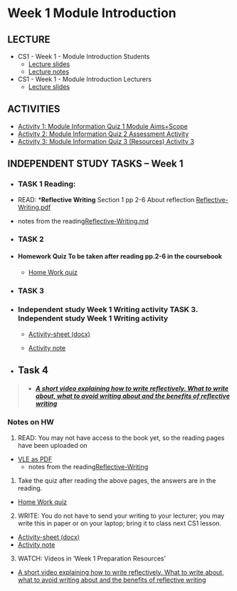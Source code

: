 # Week 1 Module Introduction
## LECTURE
- CS1 - Week 1 - Module Introduction Students 
    - [Lecture slides ](/csweek1moduleintroduction/materials/CS1-Week1-ModuleIntroduction-Students.pptx) 
    - [Lecture notes](/csweek1moduleintroduction/materials/CS1-Week1-ModuleIntroduction-Students.md)
- CS1 - Week 1 - Module Introduction Lecturers
  -  [Lecture slides ](materials/CS1-Week1-ModuleIntroduction-Lecturers.pptx)
## ACTIVITIES
- [Activity 1: Module Information Quiz 1 Module Aims+Scope](/csweek1moduleintroduction/materials/Activity1ModuleInformationQuiz1ModuleAimsScope.md)
- [Activity 2: Module Information Quiz 2 Assessment Activity](/csweek1moduleintroduction/materials/Activity2ModuleInformationQuiz2(Assessment)Activity2.md)
- [Activity 3: Module Information Quiz 3 (Resources) Activity 3](/csweek1moduleintroduction/materials/Activity3ModuleInformationQuiz3(Resources)Activity3.md)

## INDEPENDENT STUDY TASKS – Week 1
 - ### TASK 1 Reading:
- READ: ***Reflective Writing** Section 1 pp 2-6 About reflection [Reflective-Writing.pdf](materials/pp.2-6ofReflectiveWritingPDF.pdf) 
- notes from the reading[Reflective-Writing.md](materials/pp.2-6ofReflectiveWriting.md) 


- ### TASK 2
- #### Homework Quiz To be taken after reading pp.2-6 in the coursebook
  - [Home Work quiz](/csweek1moduleintroduction/materials/homeworkquiz.md) 

- ### TASK 3
- ### Independent study Week 1 Writing activity TASK 3. Independent study Week 1 Writing activity
  - [Activity-sheet (docx)](/csweek1moduleintroduction/materials/IndependentstudyWeek1Writingactivity.docx)

  - [Activity note](/csweek1moduleintroduction/materials/IndependentstudyWeek1Writingactivity.md)
- ## Task 4

>- #####  [A short video explaining how to write reflectively.  What to write about, what to avoid writing about and the benefits of reflective writing](https://youtu.be/QoI67VeE3ds)


### Notes on HW

1. READ: You may not have access to the book yet, so the reading pages have been uploaded on
- [VLE as PDF](materials/pp.2-6ofReflectiveWritingPDF.pdf) 
  - notes from the reading[Reflective-Writing](materials/pp.2-6ofReflectiveWriting.md) 

1. Take the quiz after reading the above pages, the answers are in the reading.
- [Home Work quiz](/csweek1moduleintroduction/materials/homeworkquiz.md) 
2. WRITE: You do not have to send your writing to your lecturer; you may write this in paper or on your laptop; bring it to class next CS1 lesson.
- [Activity-sheet (docx)](/csweek1moduleintroduction/materials/IndependentstudyWeek1Writingactivity.docx)
- [Activity note](/csweek1moduleintroduction/materials/IndependentstudyWeek1Writingactivity.md)
3. WATCH: Videos in ‘Week 1 Preparation Resources’
-  [A short video explaining how to write reflectively.  What to write about, what to avoid writing about and the benefits of reflective writing](https://youtu.be/QoI67VeE3ds)


